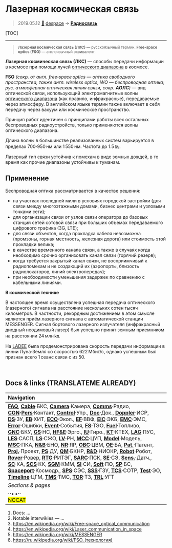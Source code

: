 # Лазерная космическая связь
> 2019.05.12 [🚀](../index/index.md) [despace](index.md) → **[Радиосвязь](comms.md)**

[TOC]

---

> <small>**Лазерная космическая связь (ЛКС)** — русскоязычный термин. **Free-space optics (FSO)** — англоязычный эквивалент.</small>

**Лазерная космическая связь (ЛКС)** — способы передачи информации в космосе при помощи лучей [оптического диапазона](rf.md) в космосе.

**FSO** *(сокр. от англ. free‑space optics — оптика свободного пространства, также англ. wireless optics, WO — беспроводная оптика; рус. атмосферная оптическая линия связи, сокр. **АОЛС**)* — вид оптической связи, использующий электромагнитные волны [оптического диапазона](rf.md) (как правило, инфракрасные), передаваемые через атмосферу. В английском языке термин также включает в себя передачу через вакуум или космическое пространство.

Принцип работ идентичен с принципами работы всех остальных беспроводных радиоустройств, только применяются волны оптического диапазона.

Длина волны в большинстве реализованных систем варьируется в пределах 700‑950 нм или 1 550 нм. Частота до 1.5 ㎓.

Лазерный тип связи устойчив к помехам в виде земных дождей, в то время как прочие диапазоны устойчивы к туманам.



## Применение
Беспроводная оптика рассматривается в качестве решения:

   - на участках последней мили в условиях городской застройки (для связи между многоэтажными домами, бизнес центрами и узловыми точками сети);
   - для организации связи от узлов связи оператора до базовых станций сетей сотовой связи при больших объемах передаваемого цифрового трафика (3G, LTE);
   - для связи объектов, когда прокладка кабеля невозможна (промзоны, горная местность, железная дорога) или стоимость этой прокладки велика;
   - в качестве временного канала связи, а также в случаях когда необходимо срочно организовать канал связи (горячий резерв);
   - когда требуется закрытый канал связи, не восприимчивый к радиопомехам и не создающий их (аэропорты, близость радиолокаторов, линий электропередач);
   - при необходимости уменьшения задержек по сравнению с кабельными линиями.

**В космической технике**

В настоящее время осуществлена успешная передача оптического (лазерного) сигнала на расстояние нескольких сотен тысяч километров. В частности, рекордным достижением в этом смысле является приём лазерного сигнала с автоматической станции MESSENGER. Сигнал бортового лазерного излучателя (инфракрасный диодный неодимовый лазер) был успешно принят земным приемником на расстоянии 24 млн ㎞.

На [LADEE](ladee.md) была продемонстрирована скорость передачи информации в линии Луна‑Земля со скоростью 622 Мбит/с, однако успешным был признан всего 1 сеанс связи с из 50.



<p style="page-break-after:always"> </p>

## Docs & links (TRANSLATEME ALREADY)
|Navigation|
|:--|
|**[FAQ](faq.md)**, **[Cable](cable.md)**·БКС, **[Camera](cam.md)**·Камера, **[Comms](comms.md)**·Радио, **[CON](contact.md)·[Pers](person.md)**·Контакт, **[Control](control.md)**·Упр., **[Doc](doc.md)**·Док., **[Doppler](doppler.md)**·ИСР, **[DS](ds.md)**·ЗУ, **[EB](eb.md)**·ХИТ, **[ECO](ecology.md)**·Экол., **[EF](ef.md)**·ВВФ, **[ElC](elc.md)**·ЭКБ, **[EMC](emc.md)**·ЭМС, **[Error](error.md)**·Ошибки, **[Event](event.md)**·События, **[FS](fs.md)**·ТЭО, **[Fuel](fuel.md)**·Топливо, **[GNC](gnc.md)**·БКУ, **[GS](scs.md)**·НС, **[HF&E](hfe.md)**·Эрго., **[IU](iu.md)**·Гиро., **[KT](kt.md)**·КТЕХ, **[LAG](lag.md)**·ПУC, **[LES](les.md)**·САСП, **[LS](ls.md)**·СЖО, **[LV](lv.md)**·РН, **[MCC](mcc.md)**·ЦУП, **[Model](model.md)**·Модель, **[MSC](sc.md)**·ПКА, **[N&B](nnb.md)**·БНО, **[NR](nr.md)**·ЯР, **[OBC](obc.md)**·ЦВМ, **[OE](oe.md)**·БА, **[Pat.](патент.md)**·Патент, **[Proj.](project.md)**·Проект, **[PS](ps.md)**·ДУ, **[QM](qm.md)**·БКНР, **[R&D](rnd.md)**·НИОКР, **[Robot](robotics.md)**·Робот, **[Rover](rover.md)**·Ровер, **[RTG](rtg.md)**·РИТЭГ, **[SARC](sarc.md)**·ПСК, **[SE](se.md)**·СЭ, **[Sens.](sensor.md)**·Датч., **[SC](sc.md)**·КА, **[SCS](scs.md)**·КК, **[SGM](sgm.md)**·КММ, **[SI](si.md)**·СИ, **[Soft](soft.md)**·ПО, **[SP](sp.md)**·БС, **[Spaceport](spaceport.md)**·Космодр., **[SPS](sps.md)**·СЭС, **[SSS](sss.md)**·ГЗУ, **[TCS](tcs.md)**·СОТР, **[Test](test.md)**·ЭО, **[Timeline](timeline.md)**·ЦГМ, **[TMS](tms.md)**·ТМС, **[TOR](tor.md)**·ТЗ, **[TRL](trl.md)**·УГТ|
|*Sections & pages*|
|**··• [](.md) •··**<br> <mark>NOCAT</mark>|

   1. Docs: …
   1. Notable interwikies — …
   1. <https://en.wikipedia.org/wiki/Free-space_optical_communication>
   1. <https://en.wikipedia.org/wiki/Laser_communication_in_space>
   1. <https://en.wikipedia.org/wiki/MESSENGER>
   1. <https://ru.wikipedia.org/wiki/FSO_(технология)>
